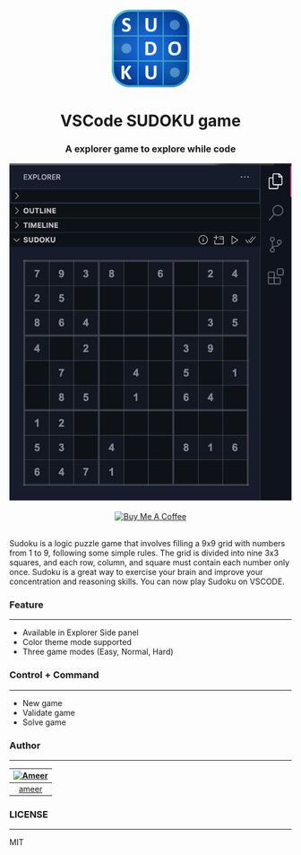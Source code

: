 <div align="center">
<img src="https://raw.githubusercontent.com/smartameer/vscode-sudoku/master/media/logo.png" width="140" />

# VSCode SUDOKU game

### A explorer game to explore while code

<img src="https://raw.githubusercontent.com/smartameer/vscode-sudoku/master/screenshots/New%20Game%20(Dark%20mode).png" />
<br/><br/>
<a href="https://www.buymeacoffee.com/smartameer" target="_blank"><img src="https://cdn.buymeacoffee.com/buttons/v2/default-red.png" alt="Buy Me A Coffee" height="40" /></a>
<br/><br/>
</div>

Sudoku is a logic puzzle game that involves filling a 9x9 grid with numbers from 1 to 9, following some simple rules. The grid is divided into nine 3x3 squares, and each row, column, and square must contain each number only once. Sudoku is a great way to exercise your brain and improve your concentration and reasoning skills. You can now play Sudoku on VSCODE.

### Feature
---
- Available in Explorer Side panel
- Color theme mode supported
- Three game modes (Easy, Normal, Hard)

### Control + Command
---
- New game
- Validate game
- Solve game

### Author
---
[![Ameer](https://avatars.githubusercontent.com/u/5998873?v=4&s=70)](https://github.com/smartameer) |
:---: |
[ameer](https://github.com/smartameer) |


### LICENSE
---
MIT